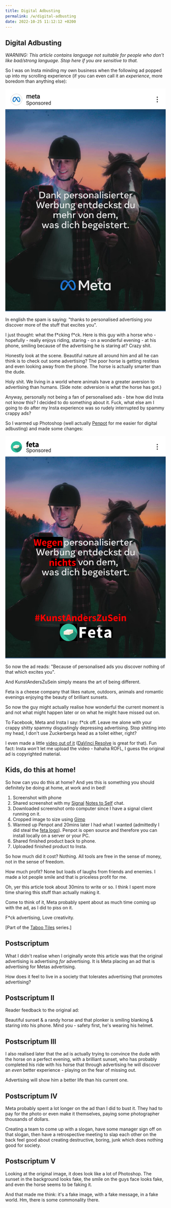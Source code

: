 ```yaml
---
title: Digital Adbusting
permalink: /w/digital-adbusting
date: 2022-10-25 11:12:12 +0200
---
```


## Digital Adbusting

*WARNING: This article contains language not suitable for people who don't like bad/strong language. Stop here if you are sensitive to that.*

So I was on Insta minding my own business when the following ad popped up into my scrolling experience (if you can even call it an *experience*, more boredom than anything else):

<img src='/f/i/meta.jpg'/>

In english the spam is saying: "thanks to personalised advertising you discover more of the stuff that excites you".

I just thought: what the f\*cking f\*ck. Here is this guy with a horse who - hopefully - really enjoys riding, staring - on a wonderful evening - at his phone, smiling because of the advertising he is staring at? Crazy shit.

Honestly look at the scene. Beautiful nature all around him and all he can think is to check out some advertising? The poor horse is getting restless and even looking away from the phone. The horse is actually smarter than the dude.

Holy shit. We living in a world where animals have a greater aversion to advertising than humans. (Side note: *ad*version is what the horse has got.)

Anyway, personally not being a fan of personalised ads - btw how did Insta not know this? I decided to do something about it. Fuck, what else am I going to do after my Insta experience was so rudely interrupted by spammy crappy ads?

So I warmed up Photoshop (well actually [Penpot](https://penpot.app/) for me easier for digital adbusting) and made some changes:

<img src='/f/i/feta.png'/>

So now the ad reads: "Because of personalised ads you discover nothing of that which excites you".

And KunstAndersZuSein simply means the art of being different.

Feta is a cheese company that likes nature, outdoors, animals and romantic evenings enjoying the beauty of brilliant sunsets.

So now the guy might actually realise how wonderful the current moment is and not what might happen later or on what he might have missed out on.

To Facebook, Meta and Insta I say: f\*ck off. Leave me alone with your crappy shitty spammy disgustingly depressing advertising. Stop shitting into my head, I don't use Zuckerbergs head as a toilet either, right?

I even made a little [video out of it](/f/i/feta.mov) ([DaVinci Resolve](https://www.blackmagicdesign.com/products/davinciresolve/) is great for that). Fun fact: Insta *won't* let me upload the video - hahaha ROFL, I guess the original ad is copyrighted material.

## Kids, do this at home!

So how can you do this at home? And yes this is something you should definitely be doing at home, at work and in bed!

1. Screenshot with phone
2. Shared screenshot with my [Signal](https://www.signal.org/) [Notes to Self](https://support.signal.org/hc/en-us/articles/360043272451-Note-to-Self) chat.
3. Downloaded screenshot onto computer since I have a signal client running on it.
4. Cropped image to size using [Gimp](https://www.gimp.org/)
5. Warmed up Penpot and 20mins later I had what I wanted (admittedly I did steal the [feta logo](https://media.istockphoto.com/vectors/feta-cheese-design-greece-icon-vector-id1014598900?k=6&m=1014598900&s=612x612&w=0&h=Wgj2ZiyEs8qcQaUmnURAfgnLz8GO4VLCJSXEws9z_mI=)). Penpot is open source and therefore you can install locally on a server or your PC.
6. Shared finished product back to phone.
7. Uploaded finished product to Insta.

So how much did it cost? Nothing. All tools are free in the sense of money, not in the sense of freedom.

How much profit? None but loads of laughs from friends and enemies. I made a lot people smile and that is priceless profit for me.

Oh, yer this article took about 30mins to write or so. I think I spent more time sharing this stuff than actually making it.

Come to think of it, Meta probably spent about as much time coming up with the ad, as I did to piss on it.

F*ck advertising, Love creativity.

\[Part of the [Taboo Tiles](https://upo.sh/tt) series.\]

## Postscriptum

What I didn't realise when I originally wrote this article was that the original advertising is advertising *for* advertising. It is Meta placing an ad that is advertising for Metas advertising.

How does it feel to live in a society that tolerates advertising that promotes advertising?

## Postscriptum II

Reader feedback to the original ad:

Beautiful sunset & a randy horse and that plonker is smiling blanking & staring into his phone. Mind you - safety first, he's wearing his helmet.

## Postscriptum III

I also realised later that the ad is actually trying to convince the dude with the horse on a perfect evening, with a brilliant sunset, who has probably completed his ride with his horse that through advertising he will discover an *even* better experience - playing on the fear of missing out.

Advertising will show him a better life than his current one.

## Postscriptum IV

Meta probably spent a lot longer on the ad than I did to bust it. They had to pay for the photo or even make it themselves, paying some photographer thousands of dollars.

Creating a team to come up with a slogan, have some manager sign off on that slogan, then have a retrospective meeting to slap each other on the back feel good about creating destructive, boring, junk which does nothing good for society.

## Postscriptum V

Looking at the original image, it does look like a lot of Photoshop. The sunset in the background looks fake, the smile on the guys face looks fake, and even the horse seems to be faking it.

And that made me think: it's a fake image, with a fake message, in a fake world. Hm, there is some commonality there.
